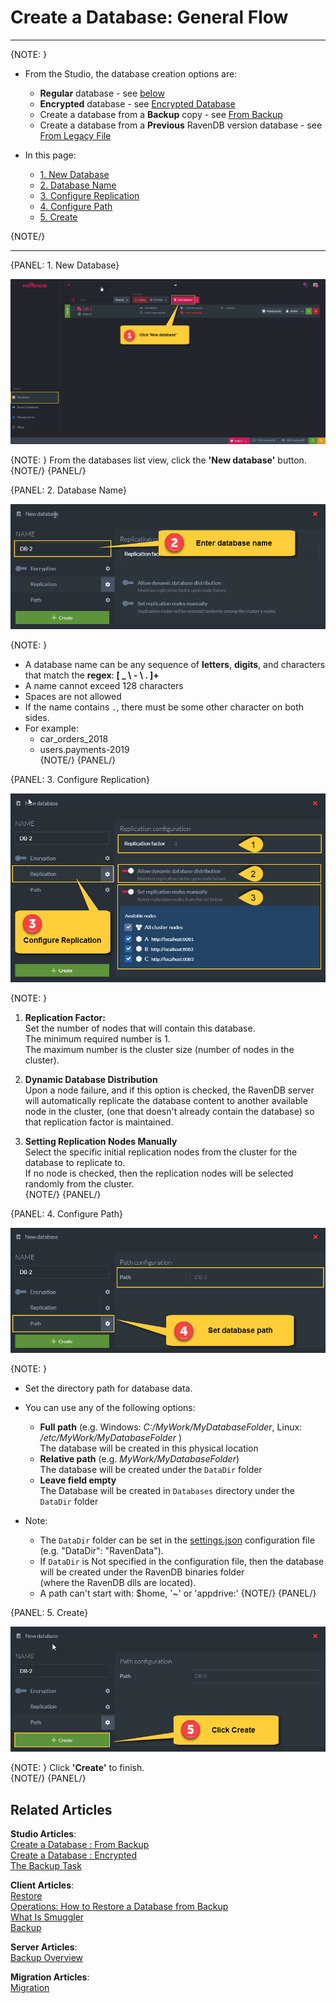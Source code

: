 # Create a Database: General Flow
---

{NOTE: }

* From the Studio, the database creation options are:  
  * **Regular** database - see [below](../../../studio/database/create-new-database/general-flow#1.-new-database)  
  * **Encrypted** database - see [Encrypted Database](../../../studio/database/create-new-database/encrypted)  
  * Create a database from a **Backup** copy - see [From Backup](../../../studio/database/create-new-database/from-backup)  
  * Create a database from a **Previous** RavenDB version database - see [From Legacy File](../../../studio/database/create-new-database/from-legacy-files)  

* In this page:  
  * [1. New Database](../../../studio/database/create-new-database/general-flow#1.-new-database)  
  * [2. Database Name](../../../studio/database/create-new-database/general-flow#2.-database-name)  
  * [3. Configure Replication](../../../studio/database/create-new-database/general-flow#3.-configure-replication)  
  * [4. Configure Path](../../../studio/database/create-new-database/general-flow#4.-configure-path)  
  * [5. Create](../../../studio/database/create-new-database/general-flow#5.-create)

{NOTE/}

---

{PANEL: 1. New Database}

![Figure 1. Create New Database - Button](images/new-database-general-1.png "Create New Database Button")

{NOTE: }
From the databases list view, click the **'New database'** button.  
{NOTE/}
{PANEL/}

{PANEL: 2. Database Name}

![Figure 2. Create New Database - Database name](images/new-database-general-2.png "Enter Database Name")

{NOTE: }

* A database name can be any sequence of **letters**, **digits**, and characters that match the **regex**: **[ _ \ - \ . ]+**  
* A name cannot exceed 128 characters  
* Spaces are not allowed  
* If the name contains `.`, there must be some other character on both sides.  
* For example:  
  * car_orders_2018  
  * users.payments-2019  
{NOTE/}
{PANEL/}

{PANEL: 3. Configure Replication}

![Figure 3. Create New Database - Replication](images/new-database-general-3.png "Configure Replication")

{NOTE: }

1. **Replication Factor:**  
   Set the number of nodes that will contain this database.   
   The minimum required number is 1.  
   The maximum number is the cluster size (number of nodes in the cluster).  

2. **Dynamic Database Distribution**  
   Upon a node failure, and if this option is checked, the RavenDB server will automatically replicate the database content to another available node in the cluster, 
   (one that doesn't already contain the database) so that replication factor is maintained.  

3. **Setting Replication Nodes Manually**  
   Select the specific initial replication nodes from the cluster for the database to replicate to.  
   If no node is checked, then the replication nodes will be selected randomly from the cluster.  
{NOTE/}
{PANEL/}

{PANEL: 4. Configure Path}

![Figure 4. Create New Database - Path](images/new-database-general-4.png "Configure Path")

{NOTE: }

* Set the directory path for database data.  

* You can use any of the following options:  
  * **Full path** (e.g. Windows: _C:/MyWork/MyDatabaseFolder_, Linux: _/etc/MyWork/MyDatabaseFolder_ )  
    The database will be created in this physical location  
  * **Relative path** (e.g. _MyWork/MyDatabaseFolder_)  
    The database will be created under the `DataDir` folder  
  * **Leave field empty**  
    The Database will be created in `Databases` directory under the `DataDir` folder  

* Note:  

  * The `DataDir` folder can be set in the [settings.json](../../../server/configuration/configuration-options#json) configuration file (e.g. "DataDir": "RavenData").  
  * If `DataDir` is Not specified in the configuration file, then the database will be created under the RavenDB binaries folder  
    (where the RavenDB dlls are located).  
  * A path can't start with:  $home, '~' or 'appdrive:'
{NOTE/}
{PANEL/}

{PANEL: 5. Create}

![Figure 5. Create New Database - Create](images/new-database-general-5.png "Create Database")

{NOTE: }
Click **'Create'** to finish.  
{NOTE/}
{PANEL/}

## Related Articles

**Studio Articles**:   
[Create a Database : From Backup](../../../studio/database/create-new-database/from-backup)  
[Create a Database : Encrypted](../../../studio/database/create-new-database/encrypted)  
[The Backup Task](../../../studio/database/tasks/backup-task)  

**Client Articles**:  
[Restore](../../../client-api/operations/maintenance/backup/restore)  
[Operations: How to Restore a Database from Backup](../../../client-api/operations/server-wide/restore-backup)  
[What Is Smuggler](../../../client-api/smuggler/what-is-smuggler)  
[Backup](../../../client-api/operations/maintenance/backup/backup)  

**Server Articles**:  
[Backup Overview](../../../server/ongoing-tasks/backup-overview)  

**Migration Articles**:  
[Migration](../../../migration/server/data-migration)  
